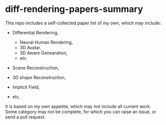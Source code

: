 # diff-rendering-papers-summary

This repo includes a self-collected paper list of my own, which may include:

- Differential Rendering,
  - Neural Human Rendering, 
  - 3D Avatar,
  - 3D Aware Genearation,
  - etc.

- Scene Reconstruction,
- 3D shape Reconstruction, 
- Implicit Field,

- etc.

It is based on my own appetite, which may not include all current work. Some category may not be complete, for which you can raise an issue, or send a pull request.
